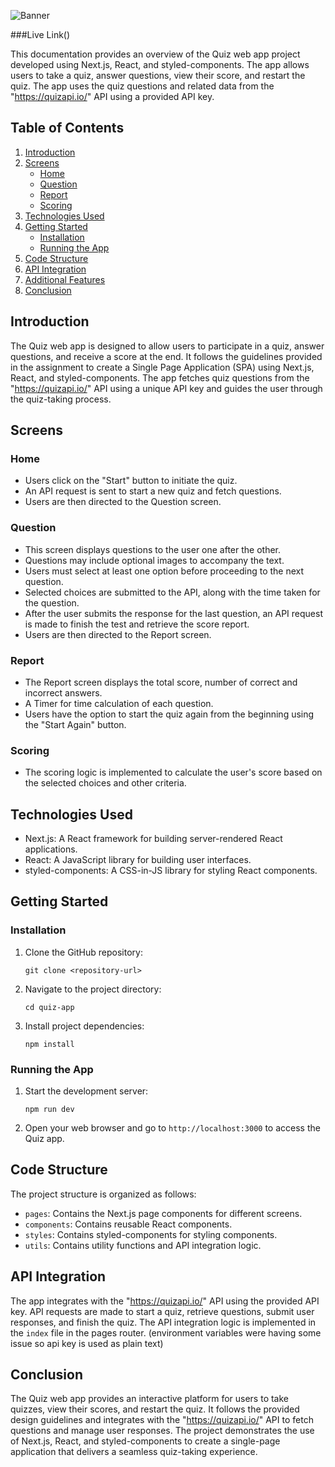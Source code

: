 ![Banner](https://user-images.githubusercontent.com/68379239/270399546-6d0bbf22-435c-4be4-be86-777e0c28e64f.png)

###Live Link()

This documentation provides an overview of the Quiz web app project developed using Next.js, React, and styled-components. The app allows users to take a quiz, answer questions, view their score, and restart the quiz. The app uses the quiz questions and related data from the "https://quizapi.io/" API using a provided API key.

## Table of Contents

1. [Introduction](#introduction)
2. [Screens](#screens)
    - [Home](#home)
    - [Question](#question)
    - [Report](#report)
    - [Scoring](#scoring)
3. [Technologies Used](#technologies-used)
4. [Getting Started](#getting-started)
    - [Installation](#installation)
    - [Running the App](#running-the-app)
5. [Code Structure](#code-structure)
6. [API Integration](#api-integration)
7. [Additional Features](#additional-features)
8. [Conclusion](#conclusion)

## Introduction

The Quiz web app is designed to allow users to participate in a quiz, answer questions, and receive a score at the end. It follows the guidelines provided in the assignment to create a Single Page Application (SPA) using Next.js, React, and styled-components. The app fetches quiz questions from the "https://quizapi.io/" API using a unique API key and guides the user through the quiz-taking process.

## Screens

### Home

- Users click on the "Start" button to initiate the quiz.
- An API request is sent to start a new quiz and fetch questions.
- Users are then directed to the Question screen.

### Question

- This screen displays questions to the user one after the other.
- Questions may include optional images to accompany the text.
- Users must select at least one option before proceeding to the next question.
- Selected choices are submitted to the API, along with the time taken for the question.
- After the user submits the response for the last question, an API request is made to finish the test and retrieve the score report.
- Users are then directed to the Report screen.

### Report

- The Report screen displays the total score, number of correct and incorrect answers.
- A Timer for time calculation of each question.
- Users have the option to start the quiz again from the beginning using the "Start Again" button.

### Scoring

- The scoring logic is implemented to calculate the user's score based on the selected choices and other criteria.

## Technologies Used

- Next.js: A React framework for building server-rendered React applications.
- React: A JavaScript library for building user interfaces.
- styled-components: A CSS-in-JS library for styling React components.

## Getting Started

### Installation

1. Clone the GitHub repository:
   ```
   git clone <repository-url>
   ```

2. Navigate to the project directory:
   ```
   cd quiz-app
   ```

3. Install project dependencies:
   ```
   npm install
   ```

### Running the App

1. Start the development server:
   ```
   npm run dev
   ```

2. Open your web browser and go to `http://localhost:3000` to access the Quiz app.

## Code Structure

The project structure is organized as follows:

- `pages`: Contains the Next.js page components for different screens.
- `components`: Contains reusable React components.
- `styles`: Contains styled-components for styling components.
- `utils`: Contains utility functions and API integration logic.

## API Integration

The app integrates with the "https://quizapi.io/" API using the provided API key. API requests are made to start a quiz, retrieve questions, submit user responses, and finish the quiz. The API integration logic is implemented in the `index` file in the pages router. (environment variables were having some issue so api key is used as plain text)

## Conclusion

The Quiz web app provides an interactive platform for users to take quizzes, view their scores, and restart the quiz. It follows the provided design guidelines and integrates with the "https://quizapi.io/" API to fetch questions and manage user responses. The project demonstrates the use of Next.js, React, and styled-components to create a single-page application that delivers a seamless quiz-taking experience.
